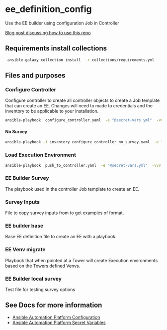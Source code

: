 # ee_definition_config
Use the EE builder using configuration Job in Controller

[Blog post discussing how to use this repo](https://www.redhat.com/architect/ansible-execution-environment-automated-build)

## Requirements install collections
```bash
 ansible-galaxy collection install  -r collections/requirements.yml 
 ```


## Files and purposes

### Configure Controller
Configure controller to create all controller objects to create a Job template that can create an EE. 
Changes will need to made to credentials and the inventory to be applicable to your installation.
```bash
ansible-playbook  configure_controller.yaml  -e "@secret-vars.yml"  -vvv
```

#### No Survey
```bash
ansible-playbook -i inventory configure_controller_no_survey.yaml  -e "@secret-vars.yml"  -vvv
```

### Load Execution Environment
```bash
ansible-playbook  push_to_controller.yaml  -e "@secret-vars.yml"  -vvv
```


### EE Builder Survey
The playbook used in the controller Job template to create an EE.

### Survey Inputs
File to copy survey inputs from to get examples of format.

### EE builder base
Base EE definition file to create an EE with a playbook.

### EE Venv migrate
Playbook that when pointed at a Tower will create Execution environments based on the Towers defined Venvs.

### EE Builder local survey
Test file for testing survey options

## See Docs for more information
* [Ansible Automation Platform Configuration](docs/configure-controller.md)
* [Ansible Automation Platform Secret Variables](docs/secret-vars.md)